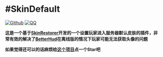 # #SkinDefault

[![Github](https://img.shields.io/badge/Github-SkinDefault-brightgreen)](https://github.com/Mortal1063/SkinDefault)
[![QQ](https://img.shields.io/badge/QQ-746384524-blue)](http://qm.qq.com/cgi-bin/qm/qr?_wv=1027&k=cXQcs80dVZ9aj0bH-4F88JmEOOCoSQbw&authKey=WduVfq7rEkM64bc3szCoZqgUXWRilY1O2LF1u7yKL4t1QG4tPq0oOM%2BXiv7Tbif9&noverify=0&group_code=746384524)

**这是一个基于[SkinRestorer](https://github.com/SkinsRestorer/SkinsRestorer/)开发的一个设置玩家进入服务器默认皮肤的插件，非常有效的解决了[BetterHud](https://github.com/toxicity188/BetterHud/)在离线版的情况下玩家可能无法获取头像的问题**

**如果觉得还可以的话麻烦给[这个项目](https://github.com/Mortal1063/SkinDefault)点一个Star吧**
